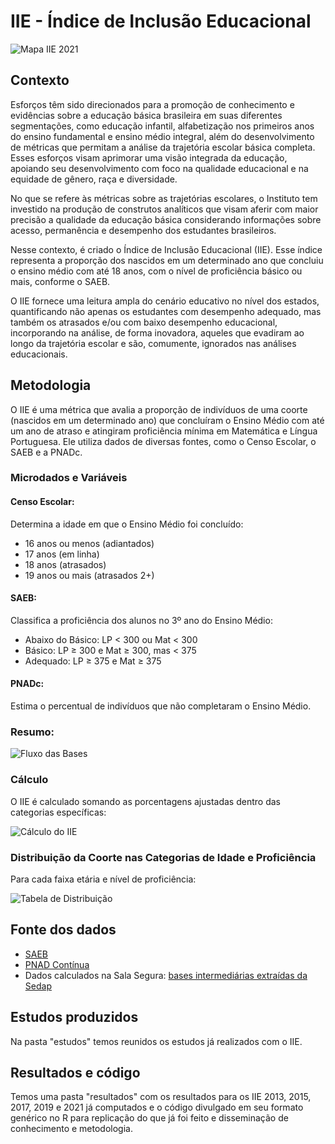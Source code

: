 # IIE - Índice de Inclusão Educacional

![Mapa IIE 2021](imgs/mapa_iie_2021.png)

## Contexto

Esforços têm sido direcionados para a promoção de conhecimento e evidências sobre a educação básica brasileira em suas diferentes segmentações, como educação infantil, alfabetização nos primeiros anos do ensino fundamental e ensino médio integral, além do desenvolvimento de métricas que permitam a análise da trajetória escolar básica completa. Esses esforços visam aprimorar uma visão integrada da educação, apoiando seu desenvolvimento com foco na qualidade educacional e na equidade de gênero, raça e diversidade.

No que se refere às métricas sobre as trajetórias escolares, o Instituto tem investido na produção de construtos analíticos que visam aferir com maior precisão a qualidade da educação básica considerando informações sobre acesso, permanência e desempenho dos estudantes brasileiros.

Nesse contexto, é criado o Índice de Inclusão Educacional (IIE). Esse índice representa a proporção dos nascidos em um determinado ano que concluiu o ensino médio com até 18 anos, com o nível de proficiência básico ou mais, conforme o SAEB.

O IIE fornece uma leitura ampla do cenário educativo no nível dos estados, quantificando não apenas os estudantes com desempenho adequado, mas também os atrasados e/ou com baixo desempenho educacional, incorporando na análise, de forma inovadora, aqueles que evadiram ao longo da trajetória escolar e são, comumente, ignorados nas análises educacionais.


## Metodologia

O IIE é uma métrica que avalia a proporção de indivíduos de uma coorte (nascidos em um determinado ano) que concluíram o Ensino Médio com até um ano de atraso e atingiram proficiência mínima em Matemática e Língua Portuguesa. Ele utiliza dados de diversas fontes, como o Censo Escolar, o SAEB e a PNADc.

### Microdados e Variáveis

#### Censo Escolar:

Determina a idade em que o Ensino Médio foi concluído:
* 16 anos ou menos (adiantados)
* 17 anos (em linha)
* 18 anos (atrasados)
* 19 anos ou mais (atrasados 2+)

#### SAEB:

Classifica a proficiência dos alunos no 3º ano do Ensino Médio:
* Abaixo do Básico: LP < 300 ou Mat < 300
* Básico: LP ≥ 300 e Mat ≥ 300, mas < 375
* Adequado: LP ≥ 375 e Mat ≥ 375

#### PNADc:

Estima o percentual de indivíduos que não completaram o Ensino Médio.

### Resumo:

![Fluxo das Bases](imgs/fluxo_bases.png)


### Cálculo
O IIE é calculado somando as porcentagens ajustadas dentro das categorias específicas:

![Cálculo do IIE](imgs/calculo.png)

### Distribuição da Coorte nas Categorias de Idade e Proficiência
Para cada faixa etária e nível de proficiência:

![Tabela de Distribuição](imgs/tabela.png)


## Fonte dos dados
* [SAEB](https://www.gov.br/inep/pt-br/acesso-a-informacao/dados-abertos/microdados/saeb)
* [PNAD Contínua](https://www.ibge.gov.br/estatisticas/sociais/trabalho/17270-pnad-continua.html)
* Dados calculados na Sala Segura: [bases intermediárias extraídas da Sedap](./bases%20intermediárias%20extraídas%20da%20Sedap)

## Estudos produzidos

Na pasta "estudos" temos reunidos os estudos já realizados com o IIE.

## Resultados e código

Temos uma pasta "resultados" com os resultados para os IIE 2013, 2015, 2017, 2019 e 2021 já computados e o código divulgado em seu formato genérico no R para replicação do que já foi feito e disseminação de conhecimento e metodologia.




